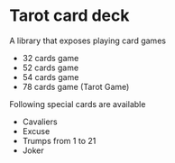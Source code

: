 # Tarot card deck

A library that exposes playing card games

- 32 cards game
- 52 cards game
- 54 cards game
- 78 cards game (Tarot Game)

Following special cards are available
- Cavaliers
- Excuse
- Trumps from 1 to 21
- Joker


